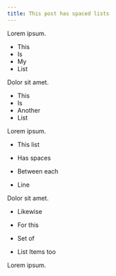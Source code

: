 ```yaml
---
title: This post has spaced lists
---
```


Lorem ipsum.

- This
- Is
- My
- List

Dolor sit amet.

* This
* Is
* Another
* List

Lorem ipsum.

- This list

- Has spaces

- Between each

- Line

Dolor sit amet.

* Likewise

* For this

* Set of

* List Items too

Lorem ipsum.
